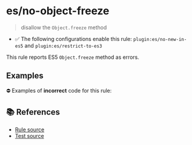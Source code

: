 # es/no-object-freeze
> disallow the `Object.freeze` method

- ✅ The following configurations enable this rule: `plugin:es/no-new-in-es5` and `plugin:es/restrict-to-es3`

This rule reports ES5 `Object.freeze` method as errors.

## Examples

⛔ Examples of **incorrect** code for this rule:

<eslint-playground type="bad" code="/*eslint es/no-object-freeze: error */
Object.freeze(obj)
" />

## 📚 References

- [Rule source](https://github.com/mysticatea/eslint-plugin-es/blob/v4.1.0/lib/rules/no-object-freeze.js)
- [Test source](https://github.com/mysticatea/eslint-plugin-es/blob/v4.1.0/tests/lib/rules/no-object-freeze.js)
